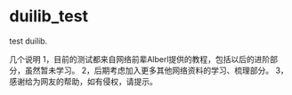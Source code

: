 # duilib_test
test duilib.

几个说明
1，目前的测试都来自网络前辈Alberl提供的教程，包括以后的进阶部分，虽然暂未学习。
2，后期考虑加入更多其他网络资料的学习、梳理部分。
3，感谢给为网友的帮助，如有侵权，请提示。
